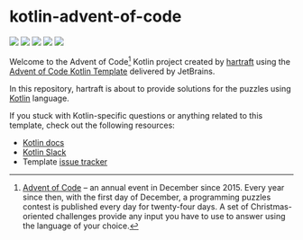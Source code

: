 # kotlin-advent-of-code
![](https://img.shields.io/badge/Advent%20of%20Code%21🎄-2022-brightgreen)
![](https://img.shields.io/badge/Language-kotlin-purple)
![](https://img.shields.io/badge/day%20📅-25-blue)
![](https://img.shields.io/badge/stars%20⭐-10-yellow)
![](https://img.shields.io/badge/days%20completed-5-red)

Welcome to the Advent of Code[^aoc] Kotlin project created by [hartraft][github] using the [Advent of Code Kotlin Template][template] delivered by JetBrains.

In this repository, hartraft is about to provide solutions for the puzzles using [Kotlin][kotlin] language.

If you stuck with Kotlin-specific questions or anything related to this template, check out the following resources:

- [Kotlin docs][docs]
- [Kotlin Slack][slack]
- Template [issue tracker][issues]


[^aoc]:
    [Advent of Code][aoc] – an annual event in December since 2015.
    Every year since then, with the first day of December, a programming puzzles contest is published every day for twenty-four days.
    A set of Christmas-oriented challenges provide any input you have to use to answer using the language of your choice.

[aoc]: https://adventofcode.com
[docs]: https://kotlinlang.org/docs/home.html
[github]: https://github.com/hartraft
[issues]: https://github.com/kotlin-hands-on/advent-of-code-kotlin-template/issues
[kotlin]: https://kotlinlang.org
[slack]: https://surveys.jetbrains.com/s3/kotlin-slack-sign-up
[template]: https://github.com/kotlin-hands-on/advent-of-code-kotlin-template
